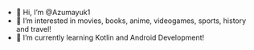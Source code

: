 - 👋 Hi, I’m @Azumayuk1
- 👀 I’m interested in movies, books, anime, videogames, sports, history and travel!
- 🌱 I’m currently learning Kotlin and Android Development!


<!---
Azumayuk1/Azumayuk1 is a ✨ special ✨ repository because its `README.md` (this file) appears on your GitHub profile.
You can click the Preview link to take a look at your changes.
--->
